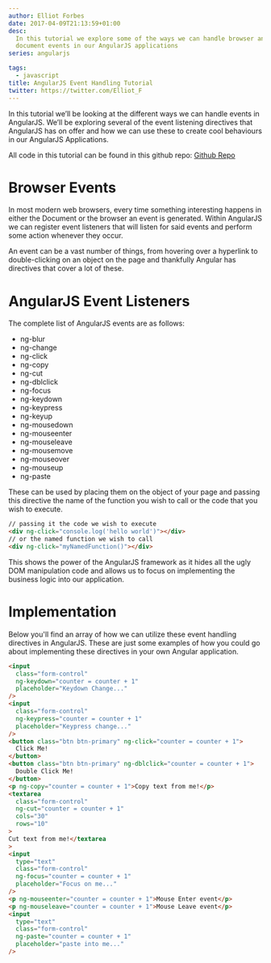 ```yaml
---
author: Elliot Forbes
date: 2017-04-09T21:13:59+01:00
desc:
  In this tutorial we explore some of the ways we can handle browser and
  document events in our AngularJS applications
series: angularjs

tags:
  - javascript
title: AngularJS Event Handling Tutorial
twitter: https://twitter.com/Elliot_F
---
```


In this tutorial we’ll be looking at the different ways we can handle events in
AngularJS. We’ll be exploring several of the event listening directives that
AngularJS has on offer and how we can use these to create cool behaviours in our
AngularJS Applications.

<div class="github-link">
All code in this tutorial can be found in this github repo: <a href="https://github.com/elliotforbes/angularjs-fundamentals">Github Repo</a>
</div>

# Browser Events

In most modern web browsers, every time something interesting happens in either
the Document or the browser an event is generated. Within AngularJS we can
register event listeners that will listen for said events and perform some
action whenever they occur.

An event can be a vast number of things, from hovering over a hyperlink to
double-clicking on an object on the page and thankfully Angular has directives
that cover a lot of these.

# AngularJS Event Listeners

The complete list of AngularJS events are as follows:

- ng-blur
- ng-change
- ng-click
- ng-copy
- ng-cut
- ng-dblclick
- ng-focus
- ng-keydown
- ng-keypress
- ng-keyup
- ng-mousedown
- ng-mouseenter
- ng-mouseleave
- ng-mousemove
- ng-mouseover
- ng-mouseup
- ng-paste

These can be used by placing them on the object of your page and passing this
directive the name of the function you wish to call or the code that you wish to
execute.

```html
// passing it the code we wish to execute
<div ng-click="console.log('hello world')"></div>
// or the named function we wish to call
<div ng-click="myNamedFunction()"></div>
```

This shows the power of the AngularJS framework as it hides all the ugly DOM
manipulation code and allows us to focus on implementing the business logic into
our application.

# Implementation

Below you'll find an array of how we can utilize these event handling directives
in AngularJS. These are just some examples of how you could go about
implementing these directives in your own Angular application.

```html
<input
  class="form-control"
  ng-keydown="counter = counter + 1"
  placeholder="Keydown Change..."
/>
<input
  class="form-control"
  ng-keypress="counter = counter + 1"
  placeholder="Keypress change..."
/>
<button class="btn btn-primary" ng-click="counter = counter + 1">
  Click Me!
</button>
<button class="btn btn-primary" ng-dblclick="counter = counter + 1">
  Double Click Me!
</button>
<p ng-copy="counter = counter + 1">Copy text from me!</p>
<textarea
  class="form-control"
  ng-cut="counter = counter + 1"
  cols="30"
  rows="10"
>
Cut text from me!</textarea
>
<input
  type="text"
  class="form-control"
  ng-focus="counter = counter + 1"
  placeholder="Focus on me..."
/>
<p ng-mouseenter="counter = counter + 1">Mouse Enter event</p>
<p ng-mouseleave="counter = counter + 1">Mouse Leave event</p>
<input
  type="text"
  class="form-control"
  ng-paste="counter = counter + 1"
  placeholder="paste into me..."
/>
```
